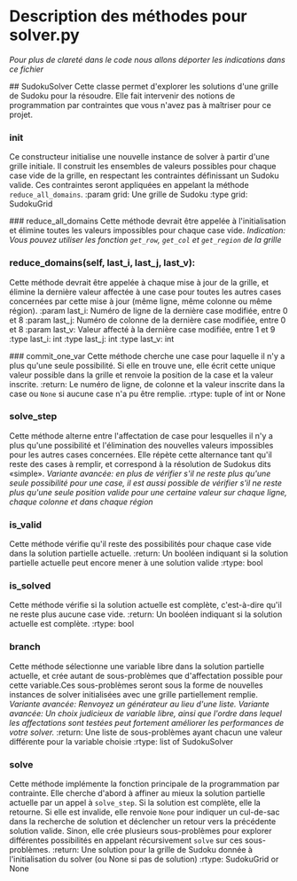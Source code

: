 # Description des méthodes pour solver.py
*Pour plus de clareté dans le code nous allons déporter les indications dans ce fichier*

## SudokuSolver
Cette classe permet d'explorer les solutions d'une grille de Sudoku pour la résoudre.
Elle fait intervenir des notions de programmation par contraintes
que vous n'avez pas à maîtriser pour ce projet.

### __init__
Ce constructeur initialise une nouvelle instance de solver à partir d'une grille initiale.
Il construit les ensembles de valeurs possibles pour chaque case vide de la grille,
en respectant les contraintes définissant un Sudoku valide.
Ces contraintes seront appliquées en appelant la méthode ``reduce_all_domains``.
:param grid: Une grille de Sudoku
:type grid: SudokuGrid

### reduce_all_domains
Cette méthode devrait être appelée à l'initialisation
et élimine toutes les valeurs impossibles pour chaque case vide.
*Indication: Vous pouvez utiliser les fonction ``get_row``, ``get_col`` et ``get_region`` de la grille*

### reduce_domains(self, last_i, last_j, last_v):
Cette méthode devrait être appelée à chaque mise à jour de la grille,
et élimine la dernière valeur affectée à une case
pour toutes les autres cases concernées par cette mise à jour (même ligne, même colonne ou même région).
:param last_i: Numéro de ligne de la dernière case modifiée, entre 0 et 8
:param last_j: Numéro de colonne de la dernière case modifiée, entre 0 et 8
:param last_v: Valeur affecté à la dernière case modifiée, entre 1 et 9
:type last_i: int
:type last_j: int
:type last_v: int

### commit_one_var
Cette méthode cherche une case pour laquelle il n'y a plus qu'une seule possibilité.
Si elle en trouve une, elle écrit cette unique valeur possible dans la grille
et renvoie la position de la case et la valeur inscrite.
:return: Le numéro de ligne, de colonne et la valeur inscrite dans la case
ou ``None`` si aucune case n'a pu être remplie.
:rtype: tuple of int or None

### solve_step
Cette méthode alterne entre l'affectation de case pour lesquelles il n'y a plus qu'une possibilité
et l'élimination des nouvelles valeurs impossibles pour les autres cases concernées.
Elle répète cette alternance tant qu'il reste des cases à remplir,
et correspond à la résolution de Sudokus dits «simple».
*Variante avancée: en plus de vérifier s'il ne reste plus qu'une seule possibilité pour une case, il est aussi possible de vérifier s'il ne reste plus qu'une seule position valide pour une certaine valeur sur chaque ligne, chaque colonne et dans chaque région*

### is_valid
Cette méthode vérifie qu'il reste des possibilités pour chaque case vide
dans la solution partielle actuelle.
:return: Un booléen indiquant si la solution partielle actuelle peut encore mener à une solution valide
:rtype: bool

### is_solved
Cette méthode vérifie si la solution actuelle est complète,
c'est-à-dire qu'il ne reste plus aucune case vide.
:return: Un booléen indiquant si la solution actuelle est complète.
:rtype: bool


### branch
Cette méthode sélectionne une variable libre dans la solution partielle actuelle,
et crée autant de sous-problèmes que d'affectation possible pour cette variable.Ces sous-problèmes seront sous la forme de nouvelles instances de solver
initialisées avec une grille partiellement remplie.
*Variante avancée: Renvoyez un générateur au lieu d'une liste.*
*Variante avancée: Un choix judicieux de variable libre, ainsi que l'ordre dans lequel les affectations sont testées peut fortement améliorer les performances de votre solver.*
:return: Une liste de sous-problèmes ayant chacun une valeur différente pour la variable choisie
:rtype: list of SudokuSolver

### solve
Cette méthode implémente la fonction principale de la programmation par contrainte.
Elle cherche d'abord à affiner au mieux la solution partielle actuelle par un appel à ``solve_step``.
Si la solution est complète, elle la retourne.
Si elle est invalide, elle renvoie ``None`` pour indiquer un cul-de-sac dans la recherche de solution et déclencher un retour vers la précédente solution valide.
Sinon, elle crée plusieurs sous-problèmes pour explorer différentes possibilités
en appelant récursivement ``solve`` sur ces sous-problèmes.
:return: Une solution pour la grille de Sudoku donnée à l'initialisation du solver (ou None si pas de solution)
:rtype: SudokuGrid or None